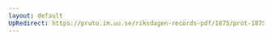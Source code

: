 ```yaml
---
layout: default
UpRedirect: https://pruto.im.uu.se/riksdagen-records-pdf/1875/prot-1875--ak--009/prot-1875--ak--009_039.pdf
---
```

